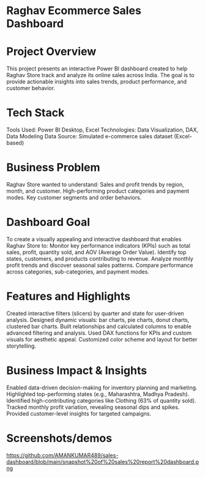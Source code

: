 # Raghav Ecommerce Sales Dashboard

# Project Overview
 This project presents an interactive Power BI dashboard created to help Raghav Store track and analyze its online sales across India. The goal is to provide actionable insights into sales trends, product performance, and customer behavior.

# Tech Stack
 Tools Used: Power BI Desktop, Excel
 Technologies: Data Visualization, DAX, Data Modeling
 Data Source: Simulated e-commerce sales dataset (Excel-based)

# Business Problem
 Raghav Store wanted to understand:
 Sales and profit trends by region, month, and customer.
 High-performing product categories and payment modes.
 Key customer segments and order behaviors.

# Dashboard Goal
 To create a visually appealing and interactive dashboard that enables Raghav Store to:
 Monitor key performance indicators (KPIs) such as total sales, profit, quantity sold, and AOV (Average Order Value).
 Identify top states, customers, and products contributing to revenue.
 Analyze monthly profit trends and discover seasonal sales patterns.
 Compare performance across categories, sub-categories, and payment modes.

# Features and Highlights
 Created interactive filters (slicers) by quarter and state for user-driven analysis.
 Designed dynamic visuals: bar charts, pie charts, donut charts, clustered bar charts.
 Built relationships and calculated columns to enable advanced filtering and analysis.
 Used DAX functions for KPIs and custom visuals for aesthetic appeal.
 Customized color scheme and layout for better storytelling.

# Business Impact & Insights
 Enabled data-driven decision-making for inventory planning and marketing.
 Highlighted top-performing states (e.g., Maharashtra, Madhya Pradesh).
 Identified high-contributing categories like Clothing (63% of quantity sold).
 Tracked monthly profit variation, revealing seasonal dips and spikes.
 Provided customer-level insights for targeted campaigns.
 
# Screenshots/demos
  https://github.com/AMANKUMAR489/sales-dashboard/blob/main/snapshot%20of%20sales%20report%20dashboard.png
